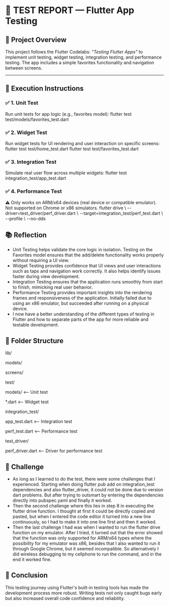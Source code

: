 # 🧪 TEST REPORT — Flutter App Testing

## 📌 Project Overview
This project follows the Flutter Codelabs: *"Testing Flutter Apps"* to implement unit testing, widget testing, integration testing, and performance testing. The app includes a simple favorites functionality and navigation between screens.

---

## 🚀 Execution Instructions

### ✅ 1. Unit Test
Run unit tests for app logic (e.g., favorites model):
flutter test test/models/favorites_test.dart

### ✅ 2. Widget Test
Run widget tests for UI rendering and user interaction on specific screens:
flutter test test/home_test.dart
flutter test test/favorites_test.dart

### ✅ 3. Integration Test
Simulate real user flow across multiple widgets:
flutter test integration_test/app_test.dart

### ✅ 4. Performance Test
⚠️ Only works on ARM/x64 devices (real device or compatible emulator). Not supported on Chrome or x86 simulators.
flutter drive \ --driver=test_driver/perf_driver.dart \ --target=integration_test/perf_test.dart \ --profile \ --no-dds

## 📚 Reflection
- Unit Testing helps validate the core logic in isolation. Testing on the Favorites model ensures that the add/delete functionality works properly without requiring a UI view.
- Widget Testing provides confidence that UI views and user interactions such as taps and navigation work correctly. It also helps identify issues faster during view development.
- Integration Testing ensures that the application runs smoothly from start to finish, mimicking real user behavior.
- Performance Testing provides important insights into the rendering frames and responsiveness of the application. Initially failed due to using an x86 emulator, but succeeded after running on a physical device.
- I now have a better understanding of the different types of testing in Flutter and how to separate parts of the app for more reliable and testable development.

## 📁 Folder Structure
lib/

models/

screens/

test/

  models/                <-- Unit test
  
  *.dart                 <-- Widget test
  
integration_test/

  app_test.dart          <-- Integration test
  
  perf_test.dart         <-- Performance test
  
test_driver/

  perf_driver.dart       <-- Driver for performance test

## 🎯 Challenge
- As long as I learned to do the test, there were some challenges that I experienced. Starting when doing flutter pub add on integration_test dependencies and also flutter_driver, it could not be done due to version dart problems. But after trying to outsmart by entering the dependencies directly into pubspec.yaml and finally it worked.
- Then the second challenge where this lies in step 8 in executing the flutter drive function. I thought at first it could be directly copied and pasted, but when I entered the code editor it turned into a new line continuously, so I had to make it into one line first and then it worked.
- Then the last challenge I had was when I wanted to run the flutter drive function on my emulator. After I tried, it turned out that the error showed that the function was only supported for ARM/x64 types where the possibility for my emulator was x86, besides that I also wanted to run it through Google Chrome, but it seemed incompatible. So alternatively I did wireless debugging to my cellphone to run the command, and in the end it worked fine.
  
## 🏁 Conclusion
This testing journey using Flutter's built-in testing tools has made the development process more robust. Writing tests not only caught bugs early but also increased overall code confidence and reliability.
